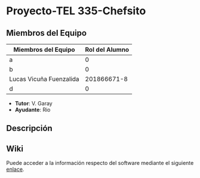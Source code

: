 # Proyecto-TEL 335-Chefsito

## Miembros del Equipo

| **Miembros del Equipo** | **Rol del Alumno** |
|------------------|--------------------|
| a | 0 |
| b | 0 |
| Lucas Vicuña Fuenzalida | 201866671-8 |
| d | 0 |

* **Tutor**: V. Garay 
* **Ayudante**: Rio 

## Descripción

## Wiki

Puede acceder a la información respecto del software mediante el siguiente [enlace](https://gitlab.com/lucas.vicuna/proyecto-tel-335-chefsito/-/wikis/home).
